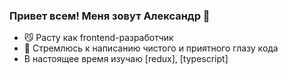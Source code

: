 ### Привет всем! Меня зовут Александр 👋
- 😼 Расту как frontend-разработчик
- 🚀 Стремлюсь к написанию чистого и приятного глазу кода
- В настоящее время изучаю [redux], [typescript]
<!--
**EvilCookie322/EvilCookie322** is a ✨ _special_ ✨ repository because its `README.md` (this file) appears on your GitHub profile.

Here are some ideas to get you started:

- 🔭 I’m currently working on ...
- 🌱 I’m currently learning ...
- 👯 I’m looking to collaborate on ...
- 🤔 I’m looking for help with ...
- 💬 Ask me about ...
- 📫 How to reach me: ...
- 😄 Pronouns: ...
- ⚡ Fun fact: ...
-->
